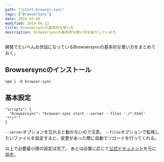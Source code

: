 ```yaml
---
path: "/start-browser-sync"
tags: ["BrowserSync"]
date: 2019-05-06
modified: 2019-06-12
title: Browsersyncの基本的な使い方
description: Browsersyncの基本的な使い方を紹介しています。
---
```


開発でたいへんお世話になっているBrowsersyncの基本的な使い方をまとめておく。

## Browsersyncのインストール

```
npm i -D browser-sync
```

## 基本設定

```
"scripts": {
  "browsersync": "browser-sync start --server --files './*.html' '**/*'"
}
```

`--server`オプションを忘れると動かないので注意。
`--files`オプションで監視したいファイルを設定すると、変更があった際に自動でリロードを行ってくれる。

以上で必要最小限の設定は完了。
あとは必要に応じて[公式ドキュメント](https://www.browsersync.io/docs/command-line)を元に設定。